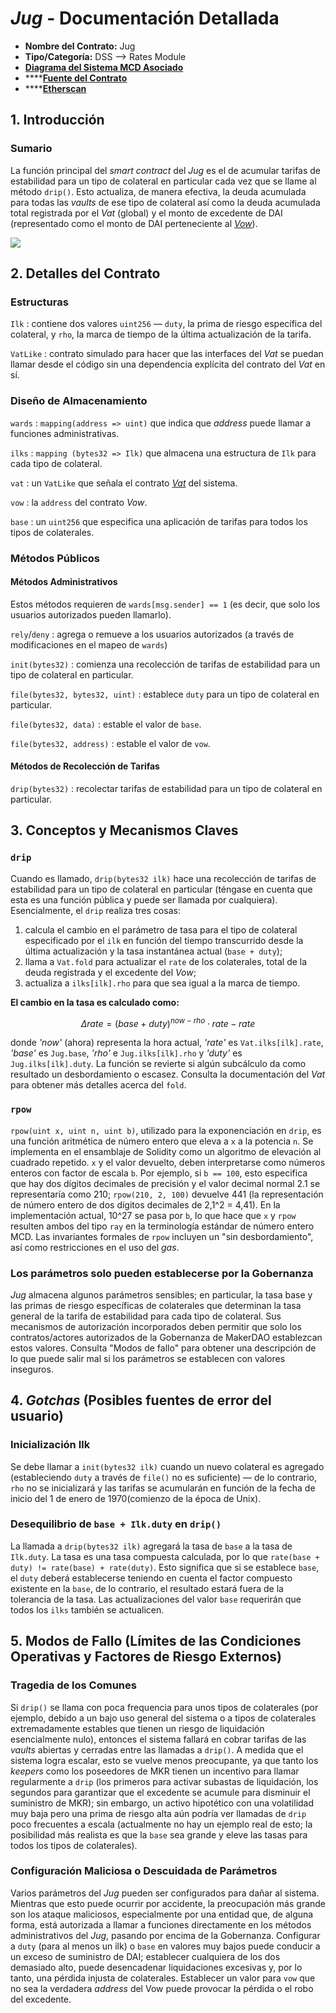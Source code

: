 # _Jug_ - Documentación Detallada

* **Nombre del Contrato:** Jug
* **Tipo/Categoría:** DSS —&gt; Rates Module
* [**Diagrama del Sistema MCD Asociado**](https://github.com/makerdao/dss/wiki)
* \*\*\*\*[**Fuente del Contrato**](https://github.com/makerdao/dss/blob/master/src/jug.sol)
* \*\*\*\*[**Etherscan**](https://etherscan.io/address/0x19c0976f590d67707e62397c87829d896dc0f1f1)

## 1. Introducción

### Sumario

La función principal del _smart contract_ del _Jug_ es el de acumular tarifas de estabilidad para un tipo de colateral en particular cada vez que se llame al método `drip()`. Esto actualiza, de manera efectiva, la deuda acumulada para todas las _vaults_ de ese tipo de colateral así como la deuda acumulada total registrada por el _Vat_ (global) y el monto de excedente de DAI (representado como el monto de DAI perteneciente al [_Vow_](https://www.notion.so/makerdao/Vow-Detailed-Documentation-7f3074dd92514db59efb6f128919b2c5)).

![](https://github.com/makerdao/mcd-docs-content/blob/master/.gitbook/assets/jug.png?raw=true)

## 2. Detalles del Contrato

### Estructuras

`Ilk` : contiene dos valores `uint256` — `duty`, la prima de riesgo específica del colateral, y `rho`, la marca de tiempo de la última actualización de la tarifa.

`VatLike` : contrato simulado para hacer que las interfaces del _Vat_ se puedan llamar desde el código sin una dependencia explícita del contrato del _Vat_ en sí.

### Diseño de Almacenamiento

`wards` : `mapping(address => uint)` que indica que _address_ puede llamar a funciones administrativas.

`ilks` : `mapping (bytes32 => Ilk)` que almacena una estructura de `Ilk` para cada tipo de colateral.

`vat` : un `VatLike` que señala el contrato [*Vat*](https://www.notion.so/makerdao/Vat-Core-Accounting-5314995c98e544c4aaa0ebedb01988ad) del sistema.

`vow` : la `address` del contrato _Vow_.

`base` : un `uint256` que especifica una aplicación de tarifas para todos los tipos de colaterales.

### Métodos Públicos

#### Métodos Administrativos

Estos métodos requieren de `wards[msg.sender] == 1` (es decir, que solo los usuarios autorizados pueden llamarlo).

`rely`/`deny` : agrega o remueve a los usuarios autorizados \(a través de modificaciones en el mapeo de `wards`\)

`init(bytes32)` : comienza una recolección de tarifas de estabilidad para un tipo de colateral en particular.

`file(bytes32, bytes32, uint)` : establece `duty` para un tipo de colateral en particular.

`file(bytes32, data)` : estable el valor de `base`.

`file(bytes32, address)` : estable el valor de `vow`.

#### Métodos de Recolección de Tarifas

`drip(bytes32)` : recolectar tarifas de estabilidad para un tipo de colateral en particular.

## 3. Conceptos y Mecanismos Claves

### `drip`

Cuando es llamado, `drip(bytes32 ilk)` hace una recolección de tarifas de estabilidad para un tipo de colateral en particular (téngase en cuenta que esta es una función pública y puede ser llamada por cualquiera). Esencialmente, el `drip` realiza tres cosas:

1. calcula el cambio en el parámetro de tasa para el tipo de colateral especificado por el `ilk` en función del tiempo transcurrido desde la última actualización y la tasa instantánea actual \(`base + duty`\);
3. llama a `Vat.fold` para actualizar el `rate` de los colaterales, total de la deuda registrada y el excedente del _Vow_;
4. actualiza a `ilks[ilk].rho` para que sea igual a la marca de tiempo.

**El cambio en la tasa es calculado como:**

$$
\Delta rate = (base+duty)^{now-rho} \cdot rate- rate
$$

donde _'now'_ (ahora) representa la hora actual, _'rate'_ es `Vat.ilks[ilk].rate`, _'base'_ es `Jug.base`, _'rho'_ e `Jug.ilks[ilk].rho` y _'duty'_ es `Jug.ilks[ilk].duty`. La función se revierte si algún subcálculo da como resultado un desbordamiento o escasez. Consulta la documentación del _Vat_ para obtener más detalles acerca del `fold`.

### `rpow`

`rpow(uint x, uint n, uint b)`, utilizado para la exponenciación en `drip`, es una función aritmética de número entero que eleva a `x` a la potencia `n`. Se implementa en el ensamblaje de Solidity como un algoritmo de elevación al cuadrado repetido. `x` y el valor devuelto, deben interpretarse como números enteros con factor de escala `b`. Por ejemplo, si `b == 100`, esto especifica que hay dos dígitos decimales de precisión y el valor decimal normal 2.1 se representaría como 210; `rpow(210, 2, 100)` devuelve 441 \(la representación de número entero de dos dígitos decimales de 2,1^2 = 4,41\). En la implementación actual, 10^27 se pasa por `b`, lo que hace que `x` y `rpow` resulten ambos del tipo `ray` en la terminología estándar de número entero MCD. Las invariantes formales de `rpow` incluyen un "sin desbordamiento", así como restricciones en el uso del _gas_.

### Los parámetros solo pueden establecerse por la Gobernanza

_Jug_ almacena algunos parámetros sensibles; en particular, la tasa base y las primas de riesgo específicas de colaterales que determinan la tasa general de la tarifa de estabilidad para cada tipo de colateral. Sus mecanismos de autorización incorporados deben permitir que solo los contratos/actores autorizados de la Gobernanza de MakerDAO establezcan estos valores. Consulta "Modos de fallo" para obtener una descripción de lo que puede salir mal si los parámetros se establecen con valores inseguros.

## 4. _Gotchas_ (Posibles fuentes de error del usuario)

### Inicialización Ilk

Se debe llamar a `init(bytes32 ilk)` cuando un nuevo colateral es agregado \(estableciendo `duty` a través de `file()` no es suficiente\) — de lo contrario, `rho` no se inicializará y las tarifas se acumularán en función de la fecha de inicio del 1 de enero de 1970\(comienzo de la época de Unix\).

### Desequilibrio de `base + Ilk.duty` en `drip()`

La llamada a `drip(bytes32 ilk)` agregará la tasa de `base` a la tasa de `Ilk.duty`. La tasa es una tasa compuesta calculada, por lo que `rate(base + duty) != rate(base) + rate(duty)`. Esto significa que si se establece `base`, el `duty` deberá establecerse teniendo en cuenta el factor compuesto existente en la `base`, de lo contrario, el resultado estará fuera de la tolerancia de la tasa. Las actualizaciones del valor `base` requerirán que todos los `ilks` también se actualicen.

## 5. Modos de Fallo (Límites de las Condiciones Operativas y Factores de Riesgo Externos)

### Tragedia de los Comunes

Si `drip()` se llama con poca frequencia para unos tipos de colaterales (por ejemplo, debido a un bajo uso general del sistema o a tipos de colaterales extremadamente estables que tienen un riesgo de liquidación esencialmente nulo), entonces el sistema fallará en cobrar tarifas de las _vaults_ abiertas y cerradas entre las llamadas a `drip()`. A medida que el sistema logra escalar, esto se vuelve menos preocupante, ya que tanto los *keepers* como los poseedores de MKR tienen un incentivo para llamar regularmente a `drip` (los primeros para activar subastas de liquidación, los segundos para garantizar que el excedente se acumule para disminuir el suministro de MKR); sin embargo, un activo hipotético con una volatilidad muy baja pero una prima de riesgo alta aún podría ver llamadas de `drip` poco frecuentes a escala \(actualmente no hay un ejemplo real de esto; la posibilidad más realista es que la `base` sea grande y eleve las tasas para todos los tipos de colaterales\).

### Configuración Maliciosa o Descuidada de Parámetros

Varios parámetros del _Jug_ pueden ser configurados para dañar al sistema. Mientras que esto puede ocurrir por accidente, la preocupación más grande son los ataque maliciosos, especialmente por una entidad que, de alguna forma, está autorizada a llamar a funciones directamente en los métodos administrativos del _Jug_, pasando por encima de la Gobernanza. Configurar a `duty` (para al menos un ilk) o `base` en valores muy bajos puede conducir a un exceso de suministro de DAI; establecer cualquiera de los dos demasiado alto, puede desencadenar liquidaciones excesivas y, por lo tanto, una pérdida injusta de colaterales. Establecer un valor para `vow` que no sea la verdadera _address_ del Vow puede provocar la pérdida o el robo del excedente.
